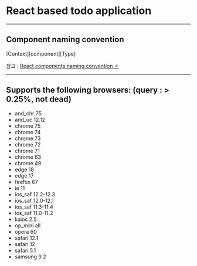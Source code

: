 # React based todo application

---

## Component naming convention

[Context][component][Type]

참고 : [React components naming convention ⚛️
](https://medium.com/@wittydeveloper/react-components-naming-convention-%EF%B8%8F-b50303551505)

---

## Supports the following browsers: (query : > 0.25%, not dead)

- and_chr 75
- and_uc 12.12
- chrome 75
- chrome 74
- chrome 73
- chrome 72
- chrome 71
- chrome 63
- chrome 49
- edge 18
- edge 17
- firefox 67
- ie 11
- ios_saf 12.2-12.3
- ios_saf 12.0-12.1
- ios_saf 11.3-11.4
- ios_saf 11.0-11.2
- kaios 2.5
- op_mini all
- opera 60
- safari 12.1
- safari 12
- safari 5.1
- samsung 9.2
